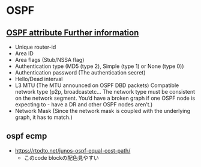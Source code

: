 # OSPF

## [OSPF attribute  Further information](https://www.forwardingflows.net/troubleshooting-ospf-neighbor-mismatch-effectively-junos/)
  - Unique router-id
  - Area ID
  - Area flags (Stub/NSSA flag)
  - Authentication type (MD5 (type 2), Simple (type 1) or None (type 0))
  - Authentication password (The authentication secret)
  - Hello/Dead interval
  - L3 MTU (The MTU announced on OSPF DBD packets)
Compatible network type (p2p, broadcastetc... The network type must be consistent on the network segment. You’d have a broken graph if one OSPF node is expecting to   - have a DR and other OSPF nodes aren’t.)
  - Network Mask (Since the network mask is coupled with the underlying graph, it has to match.)

## ospf ecmp
- https://rtodto.net/junos-ospf-equal-cost-path/
  - このcode blockの配色見やすい